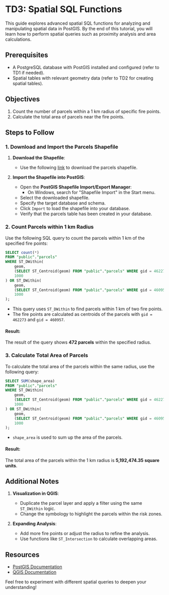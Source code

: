 # TD3: Spatial SQL Functions

This guide explores advanced spatial SQL functions for analyzing and manipulating spatial data in PostGIS. By the end of this tutorial, you will learn how to perform spatial queries such as proximity analysis and area calculations.

## Prerequisites

- A PostgreSQL database with PostGIS installed and configured (refer to TD1 if needed).
- Spatial tables with relevant geometry data (refer to TD2 for creating spatial tables).

## Objectives

1. Count the number of parcels within a 1 km radius of specific fire points.
2. Calculate the total area of parcels near the fire points.

## Steps to Follow

### 1. Download and Import the Parcels Shapefile

1. **Download the Shapefile**:
   - Use the following [link](https://maps.leegov.com/datasets/80708a2f5f56426f94c8be97c182176b/about) to download the parcels shapefile.

2. **Import the Shapefile into PostGIS**:
   - Open the **PostGIS Shapefile Import/Export Manager**:
     - On Windows, search for "Shapefile Import" in the Start menu.
   - Select the downloaded shapefile.
   - Specify the target database and schema.
   - Click `Import` to load the shapefile into your database.
   - Verify that the parcels table has been created in your database.

### 2. Count Parcels within 1 km Radius

Use the following SQL query to count the parcels within 1 km of the specified fire points:

```sql
SELECT count(*)
FROM "public"."parcels"
WHERE ST_DWithin(
    geom, 
    (SELECT ST_Centroid(geom) FROM "public"."parcels" WHERE gid = 462273), 
    1000
) OR ST_DWithin(
    geom, 
    (SELECT ST_Centroid(geom) FROM "public"."parcels" WHERE gid = 460957), 
    1000
);
```

- This query uses `ST_DWithin` to find parcels within 1 km of two fire points.
- The fire points are calculated as centroids of the parcels with `gid = 462273` and `gid = 460957`.

#### Result:
The result of the query shows **472 parcels** within the specified radius.

### 3. Calculate Total Area of Parcels

To calculate the total area of the parcels within the same radius, use the following query:

```sql
SELECT SUM(shape_area)
FROM "public"."parcels"
WHERE ST_DWithin(
    geom, 
    (SELECT ST_Centroid(geom) FROM "public"."parcels" WHERE gid = 462273), 
    1000
) OR ST_DWithin(
    geom, 
    (SELECT ST_Centroid(geom) FROM "public"."parcels" WHERE gid = 460957), 
    1000
);
```

- `shape_area` is used to sum up the area of the parcels.

#### Result:
The total area of the parcels within the 1 km radius is **5,192,474.35 square units**.

## Additional Notes

1. **Visualization in QGIS**:
   - Duplicate the parcel layer and apply a filter using the same `ST_DWithin` logic.
   - Change the symbology to highlight the parcels within the risk zones.

2. **Expanding Analysis**:
   - Add more fire points or adjust the radius to refine the analysis.
   - Use functions like `ST_Intersection` to calculate overlapping areas.

## Resources

- [PostGIS Documentation](https://postgis.net/documentation/)
- [QGIS Documentation](https://qgis.org/en/docs/)

Feel free to experiment with different spatial queries to deepen your understanding!

